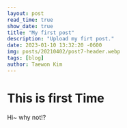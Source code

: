```yaml
---
layout: post
read_time: true
show_date: true
title: "My first post"
description: "Upload my firt post."
date: 2023-01-10 13:32:20 -0600
img: posts/20210402/post7-header.webp
tags: [blog]
author: Taewon Kim
---
```


# This is first Time

Hi~ why not!?